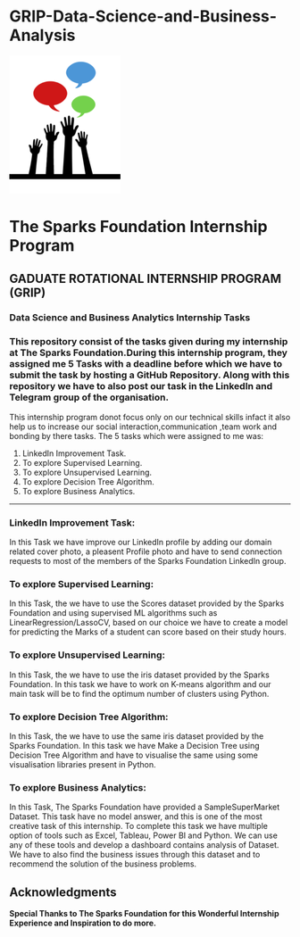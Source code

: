 # GRIP-Data-Science-and-Business-Analysis

![](logo_small.png)

# The Sparks Foundation Internship Program
## GADUATE ROTATIONAL INTERNSHIP PROGRAM (GRIP)


### Data Science and Business Analytics Internship Tasks

### This repository consist of the tasks given during my internship at The Sparks Foundation.During this internship program, they assigned me 5 Tasks with a deadline before which we have to submit the task by hosting a GitHub Repository. Along with this repository we have to also post our task in the LinkedIn and Telegram group of the organisation.

This internship program donot focus only on our technical skills infact it also help us to increase our social interaction,communication ,team work and bonding by there tasks. The 5 tasks which were assigned to me was:
1. LinkedIn Improvement Task.
2. To explore Supervised Learning.
3. To explore Unsupervised Learning.
4. To explore Decision Tree Algorithm.
5. To explore Business Analytics.

---

<div>
<h3>LinkedIn Improvement Task:</h3>
<article>In this Task we have improve our LinkedIn profile by adding our domain related cover photo, a pleasent Profile photo and have to send connection requests to most of the members of the Sparks Foundation LinkedIn group.</article>
</div>

<div>
<h3>To explore Supervised Learning:</h3>
<article>In this Task, the we have to use the Scores dataset provided by the Sparks Foundation and using supervised ML algorithms such as LinearRegression/LassoCV, based on our choice we have to create a model for predicting the Marks of a student can score based on their study hours.</article>
</div>

<div>
<h3>To explore Unsupervised Learning:</h3>
<article>In this Task, the we have to use the iris dataset provided by the Sparks Foundation. In this task we have to work on K-means algorithm and our main task will be to find the optimum number of clusters using Python.</article>
</div>

<div>
<h3>To explore Decision Tree Algorithm:</h3>
<article>In this Task, the we have to use the same iris dataset provided by the Sparks Foundation. In this task we have Make a Decision Tree using Decision Tree Algorithm and have to visualise the same using some visualisation libraries present in Python.</article>
</div>

<div>
<h3>To explore Business Analytics:</h3>
<article>In this Task, The Sparks Foundation have provided a SampleSuperMarket Dataset. This task have no model answer, and this is one of the most creative task of this internship. To complete this task we have multiple option of tools such as Excel, Tableau, Power BI and Python. We can use any of these tools and develop a dashboard contains analysis of Dataset. We have to also find the business issues through this dataset and to recommend the solution of the business problems.</article>
</div>


## Acknowledgments
 **Special Thanks to The Sparks Foundation for this Wonderful Internship Experience and Inspiration to do more.**
